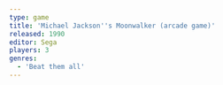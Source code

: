 ```yaml
---
type: game
title: 'Michael Jackson''s Moonwalker (arcade game)'
released: 1990
editor: Sega
players: 3
genres:
  - 'Beat them all'
---
```

